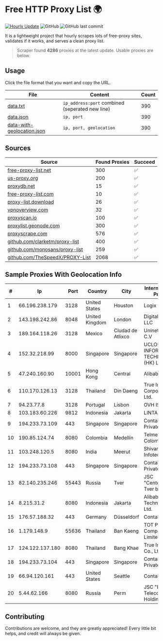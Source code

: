
# Free HTTP Proxy List 🌍

[![Hourly Update](https://github.com/mertguvencli/http-proxy-list/actions/workflows/main.yml/badge.svg?branch=main)](https://github.com/mertguvencli/http-proxy-list/actions/workflows/main.yml)
![GitHub](https://img.shields.io/github/license/mertguvencli/http-proxy-list)
![GitHub last commit](https://img.shields.io/github/last-commit/mertguvencli/http-proxy-list)

It is a lightweight project that hourly scrapes lots of free-proxy sites, validates if it works, and serves a clean proxy list.


> Scraper found **4286** proxies at the latest update. Usable proxies are below.

## Usage

Click the file format that you want and copy the URL.


|File|Content|Count|
|----|-------|-----|
|[data.txt](https://raw.githubusercontent.com/mertguvencli/http-proxy-list/main/proxy-list/data.txt)|`ip_address:port` combined (seperated new line)|390|
|[data.json](https://raw.githubusercontent.com/mertguvencli/http-proxy-list/main/proxy-list/data.json)|`ip, port`|390|
|[data-with-geolocation.json](https://raw.githubusercontent.com/mertguvencli/http-proxy-list/main/proxy-list/data-with-geolocation.json)|`ip, port, geolocation`|390|

## Sources

|Source|Found Proxies|Succeed|
|------|-------------|-------|
|[free-proxy-list.net](https://free-proxy-list.net)|300|✅|
|[us-proxy.org](https://www.us-proxy.org)|200|✅|
|[proxydb.net](http://proxydb.net)|15|✅|
|[free-proxy-list.com](https://free-proxy-list.com/?page=&port=&type%5B%5D=http&type%5B%5D=https&up_time=0&search=Search)|10|✅|
|[proxy-list.download](https://www.proxy-list.download/HTTP)|26|✅|
|[vpnoverview.com](https://vpnoverview.com/privacy/anonymous-browsing/free-proxy-servers)|32|✅|
|[proxyscan.io](https://www.proxyscan.io)|100|✅|
|[proxylist.geonode.com](https://proxylist.geonode.com/api/proxy-list?limit=300&page=1&sort_by=lastChecked&sort_type=desc&protocols=http,https)|300|✅|
|[proxyscrape.com](https://api.proxyscrape.com/v2/?request=displayproxies&protocol=http&timeout=10000&country=all&ssl=all&anonymity=all)|576|✅|
|[github.com/clarketm/proxy-list](https://raw.githubusercontent.com/clarketm/proxy-list/master/proxy-list-raw.txt)|400|✅|
|[github.com/monosans/proxy-list](https://raw.githubusercontent.com/monosans/proxy-list/main/proxies/http.txt)|259|✅|
|[github.com/TheSpeedX/PROXY-List](https://raw.githubusercontent.com/TheSpeedX/PROXY-List/master/http.txt)|2068|✅|


## Sample Proxies With Geolocation Info

|#|Ip|Port|Country|City|Internet Service Provider|
|-|--|----|-------|----|-------------------------|
|1|66.196.238.179|3128|United States|Houston|Logix|
|2|143.198.242.86|8048|United Kingdom|London|DigitalOcean, LLC|
|3|189.164.118.26|3128|Mexico|Ciudad de Atlixco|Uninet S.A. de C.V|
|4|152.32.218.99|8000|Singapore|Singapore|UCLOUD INFORMATION TECHNOLOGY (HK) LIMITED|
|5|47.240.160.90|10001|Hong Kong|Central|Alibaba.com LLC|
|6|110.170.126.13|3128|Thailand|Din Daeng|True Internet Corporation CO. Ltd.|
|7|94.23.77.8|3128|Portugal|Lisbon|OVH ISP|
|8|103.183.60.226|9812|Indonesia|Jakarta|LINTASARTA|
|9|194.233.73.109|443|Singapore|Singapore|Contabo Asia Private Limited|
|10|190.85.124.74|8080|Colombia|Medellín|Telmex Colombia S.A.|
|11|103.248.120.5|8080|India|Meerut|Shivansh Infotech pvt Ltd|
|12|194.233.73.108|443|Singapore|Singapore|Contabo Asia Private Limited|
|13|82.140.235.246|55443|Russia|Tver|JSC "CenterTelecom" Tver branch|
|14|8.215.31.2|8080|Indonesia|Jakarta|Alibaba (US) Technology Co., Ltd.|
|15|176.57.188.32|443|Germany|Düsseldorf|Contabo GmbH|
|16|1.179.148.9|55636|Thailand|Ban Kaeng|TOT Public Company Limited|
|17|124.122.137.180|8080|Thailand|Bang Khae|True Internet Co., Ltd.|
|18|194.233.73.104|443|Singapore|Singapore|Contabo Asia Private Limited|
|19|66.94.120.161|443|United States|Seattle|Contabo Inc.|
|20|5.44.62.166|8080|Russia|Perm|JSC "ER-Telecom Holding"|



## Contributing

Contributions are welcome, and they are greatly appreciated! Every
little bit helps, and credit will always be given.

